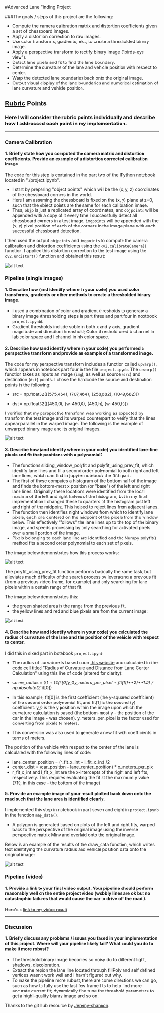 

#Advanced Lane Finding Project

###The goals / steps of this project are the following:

* Compute the camera calibration matrix and distortion coefficients given a set of chessboard images.
* Apply a distortion correction to raw images.
* Use color transforms, gradients, etc., to create a thresholded binary image.
* Apply a perspective transform to rectify binary image ("birds-eye view").
* Detect lane pixels and fit to find the lane boundary.
* Determine the curvature of the lane and vehicle position with respect to center.
* Warp the detected lane boundaries back onto the original image.
* Output visual display of the lane boundaries and numerical estimation of lane curvature and vehicle position.

[//]: # (Image References)

[image1]: ./output_images/Undistorted_image.PNG "Undistorted"
[image2]: ./output_images/Unwarped_binary_image.PNG "Unwarped binary image"
[image3]: ./output_images/Sliding_window_image.PNG "Sliding window"
[image4]: ./output_images/Unwarped_fit_using_pre_frame.PNG "Using pre frame fit"
[image5]: ./output_images/radius_and_center.jpg "Radius and center"
[video1]: ./project_video_output.mp4 "Video"

## [Rubric](https://review.udacity.com/#!/rubrics/571/view) Points

### Here I will consider the rubric points individually and describe how I addressed each point in my implementation.  

---

### Camera Calibration

#### 1. Briefly state how you computed the camera matrix and distortion coefficients. Provide an example of a distortion corrected calibration image.

The code for this step is contained in the part two of the IPython notebook located in "./project.ipynb".  

- I start by preparing "object points", which will be the (x, y, z) coordinates of the chessboard corners in the world. 
- Here I am assuming the chessboard is fixed on the (x, y) plane at z=0, such that the object points are the same for each calibration image.
- Thus, `objp` is just a replicated array of coordinates, and `objpoints` will be appended with a copy of it every time I successfully detect all chessboard corners in a test image.  `imgpoints` will be appended with the (x, y) pixel position of each of the corners in the image plane with each successful chessboard detection.  

I then used the output `objpoints` and `imgpoints` to compute the camera calibration and distortion coefficients using the `cv2.calibrateCamera()` function.  I applied this distortion correction to the test image using the `cv2.undistort()` function and obtained this result: 

![alt text][image1]

### Pipeline (single images)

#### 1. Describe how (and identify where in your code) you used color transforms, gradients or other methods to create a thresholded binary image.

- I used a combination of color and gradient thresholds to generate a binary image (thresholding steps in part three and part four in nootbook `project.ipynb`). 
- Gradient thresholds include soble in both x and y axis, gradient magnitude and direction threashold; Color threshold used b channel in lab color space and l channel in hls color space. 

#### 2. Describe how (and identify where in your code) you performed a perspective transform and provide an example of a transformed image.

The code for my perspective transform includes a function called `upwarp()`, which appears in notebook part four in the file `project.ipynb`. The `unwarp()` function takes as inputs an image (`img`), as well as source (`src`) and destination (`dst`) points.  I chose the hardcode the source and destination points in the following:

- src = np.float32([(575,464),
                  (707,464), 
                  (258,682), 
                  (1049,682)])

- dst = np.float32([(450,0),
                  (w-450,0),
                  (450,h),
                  (w-450,h)])

I verified that my perspective transform was working as expected by transform the test image and its warped counterpart to verify that the lines appear parallel in the warped image. The following is the example of unwarped binary image and its original images.

![alt text][image2]

#### 3. Describe how (and identify where in your code) you identified lane-line pixels and fit their positions with a polynomial?

- The functions sliding_window_polyfit and polyfit_using_prev_fit, which identify lane lines and fit a second order polynomial to both right and left lane lines, which can find in jupyter notebook the fifth part. 
- The first of these computes a histogram of the bottom half of the image and finds the bottom-most x position (or "base") of the left and right lane lines. Originally these locations were identified from the local maxima of the left and right halves of the histogram, but in my final implementation I changed these to quarters of the histogram just left and right of the midpoint. This helped to reject lines from adjacent lanes. 
- The function then identifies night windows from which to identify lane pixels, each one centered on the midpoint of the pixels from the window below. This effectively "follows" the lane lines up to the top of the binary image, and speeds processing by only searching for activated pixels over a small portion of the image.
- Pixels belonging to each lane line are identified and the Numpy polyfit() method fits a second order polynomial to each set of pixels. 
 
The image below demonstrates how this process works:

![alt text][image3]


The polyfit_using_prev_fit function performs basically the same task, but alleviates much difficulty of the search process by leveraging a previous fit (from a previous video frame, for example) and only searching for lane pixels within a certain range of that fit. 
 
The image below demonstrates this:

-  the green shaded area is the range from the previous fit, 
- the yellow lines and red and blue pixels are from the current image:

![alt text][image4]


#### 4. Describe how (and identify where in your code) you calculated the radius of curvature of the lane and the position of the vehicle with respect to center.

I did this in sixed part in botebook `project.ipynb`

- The radius of curvature is based upon [this website](https://www.intmath.com/applications-differentiation/8-radius-curvature.php) and calculated in the code cell titled "Radius of Curvature and Distance from Lane Center Calculation" using this line of code (altered for clarity):

- curve_radius = ((1 + (2*fit[0]*y_0*y_meters_per_pixel + fit[1])**2)**1.5) / np.absolute(2*fit[0])
- In this example, fit[0] is the first coefficient (the y-squared coefficient) of the second order polynomial fit, and fit[1] is the second (y) coefficient. y_0 is the y position within the image upon which the curvature calculation is based (the bottom-most y - the position of the car in the image - was chosen). y_meters_per_pixel is the factor used for converting from pixels to meters.
- This conversion was also used to generate a new fit with coefficients in terms of meters.

The position of the vehicle with respect to the center of the lane is calculated with the following lines of code:

- lane_center_position = (r_fit_x_int + l_fit_x_int) /2
- center_dist = (car_position - lane_center_position) * x_meters_per_pix
- r_fit_x_int and l_fit_x_int are the x-intercepts of the right and left fits, respectively. This requires evaluating the fit at the maximum y value (719, in this case - the bottom of the image) 

#### 5. Provide an example image of your result plotted back down onto the road such that the lane area is identified clearly.

I implemented this step in notebook in part seven and eight in `project.ipynb` in the function `map_data()`.

- A polygon is generated based on plots of the left and right fits, warped back to the perspective of the original image using the inverse perspective matrix Minv and overlaid onto the original image.

Below is an example of the results of the draw_data function, which writes text identifying the curvature radius and vehicle position data onto the original image:

![alt text][image5]
### Pipeline (video)

#### 1. Provide a link to your final video output.  Your pipeline should perform reasonably well on the entire project video (wobbly lines are ok but no catastrophic failures that would cause the car to drive off the road!).

Here's a [link to my video result](./project_video_output.mp4)

---

### Discussion

#### 1. Briefly discuss any problems / issues you faced in your implementation of this project.  Where will your pipeline likely fail?  What could you do to make it more robust?

- The threshold binary image becomes so noisy du to different light, shadows, discoloration.
- Extract the region the lane line located through fillPoly and self defined vertices wasn't work well and i havn't figured out why.
- To make the pipeline more rubust, there are come directions we can go, such as how to fully use the last few frame fits to help find more accurate current fit; dynamically fine tune the threahold parameters to get a highl-quality bianry image and so on.


Thanks to the git hub resource by [Jeremy-shannon](https://github.com/jeremy-shannon/CarND-Advanced-Lane-Lines).




